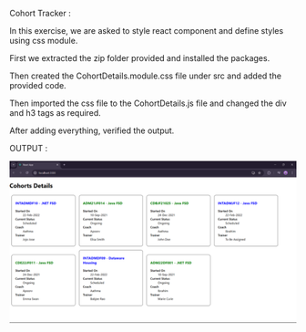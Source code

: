 Cohort Tracker :


In this exercise, we are asked to style react component and define styles using css module.

First we extracted the zip folder provided and installed the packages.

Then created the CohortDetails.module.css file under src and added the provided code.

Then imported the css file to the CohortDetails.js file and changed the div and h3 tags as required.

After adding everything, verified the output.


OUTPUT :

![alt text](image-1.png)